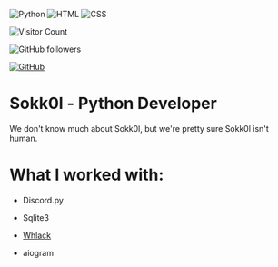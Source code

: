 ![Python](https://img.shields.io/badge/-python-%23FFDE56?logo=python&logoColor=blue&style=flat-square) ![HTML](https://img.shields.io/badge/-HTML-%23de4b25?logo=html5&logoColor=white&style=flat-square) ![CSS](https://img.shields.io/badge/-CSS-%230174b8?logo=css3&logoColor=white&style=flat-square)




![Visitor Count](https://komarev.com/ghpvc/?username=sokk0l&color=brightgreen)

<img alt="GitHub followers" src="https://img.shields.io/github/followers/sokk0l?style=social">

<a href="https://github.com/sokk0l"><img src="https://img.shields.io/github/followers/sokk0l.svg?label=GitHub&style=social" alt="GitHub"></a>



# Sokk0l - Python Developer



We don't know much about Sokk0l, but we're pretty sure Sokk0l isn't human.



# What I worked with:

- Discord.py

- Sqlite3

- [Whlack](https://github.com/whlack)

- aiogram



